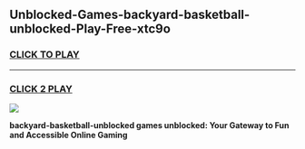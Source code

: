 
## Unblocked-Games-backyard-basketball-unblocked-Play-Free-xtc9o
<h3>
<a href="https://premium76.site?title=backyard-basketball-unblocked&ref=19M">CLICK TO PLAY</a></h3>
<hr>

<h3>
<a href="https://premium76.site?title=backyard-basketball-unblocked&ref=19M">CLICK 2 PLAY</a>
  
</h3>

<a href="https://premium76.site?title=backyard-basketball-unblocked&ref=19M"><img src="https://clearcache.store/games.png"></a>


**backyard-basketball-unblocked games unblocked: Your Gateway to Fun and Accessible Online Gaming**
